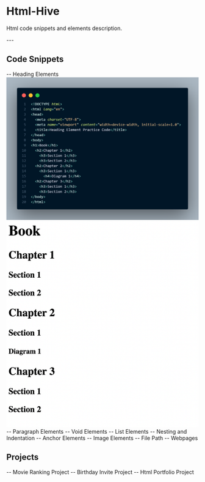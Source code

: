# Html-Hive
<p> Html code snippets and elements description. </p>
---
<br>

## Code Snippets
-- Heading Elements
<img src="./Code Snippets/Heading Element Code.png" alt="Html Code Snippet">
<img src="./2.1 Heading Element/Heading Element Output.png" alt="Heading Element Output">
-- Paragraph Elements
-- Void Elements
-- List Elements
-- Nesting and Indentation
-- Anchor Elements
-- Image Elements
-- File Path
-- Webpages
<br>

## Projects
-- Movie Ranking Project
-- Birthday Invite Project
-- Html Portfolio Project
